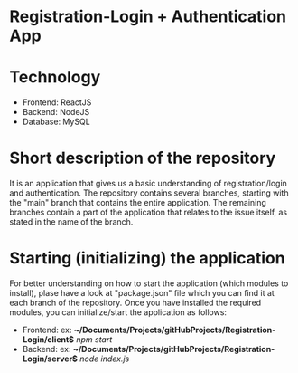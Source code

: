 # Registration-Login + Authentication App

# Technology
- Frontend: ReactJS
- Backend: NodeJS
- Database: MySQL

# Short description of the repository
It is an application that gives us a basic understanding of registration/login and authentication.
The repository contains several branches, starting with the "main" branch that contains the entire application. The remaining branches contain a part of the application that relates to the issue itself, as stated in the name of the branch.

# Starting (initializing) the application
For better understanding on how to start the application (which modules to install), plase have a look at "package.json" file which you can find it at each branch of the repository.
Once you have installed the required modules, you can initialize/start the application as follows:
- Frontend: ex: **~/Documents/Projects/gitHubProjects/Registration-Login/client$** _npm start_
- Backend: ex: **~/Documents/Projects/gitHubProjects/Registration-Login/server$** _node index.js_
